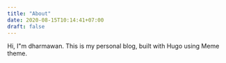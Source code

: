 ```yaml
---
title: "About"
date: 2020-08-15T10:14:41+07:00
draft: false
---
```


Hi, I"m dharmawan. This is my personal blog, built with Hugo using Meme theme.